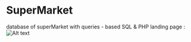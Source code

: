# SuperMarket
database of superMarket with queries - based SQL &amp; PHP
landing page :
![Alt text](![landingPage](main/landinPage.png)]
)
